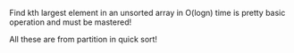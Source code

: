 
Find kth largest element in an unsorted array in O(logn) time is pretty basic operation and must be mastered!

All these are from partition in quick sort!

